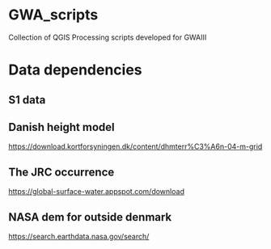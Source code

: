 # GWA_scripts
Collection of QGIS Processing scripts developed for GWAIII


# Data dependencies
## S1 data

## Danish height model
https://download.kortforsyningen.dk/content/dhmterr%C3%A6n-04-m-grid

## The JRC occurrence
https://global-surface-water.appspot.com/download

## NASA dem for outside denmark
https://search.earthdata.nasa.gov/search/
